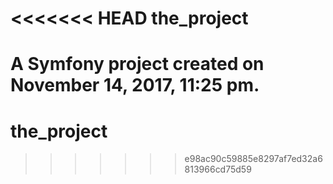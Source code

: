<<<<<<< HEAD
the_project
===========

A Symfony project created on November 14, 2017, 11:25 pm.
=======
# the_project
>>>>>>> e98ac90c59885e8297af7ed32a6813966cd75d59
